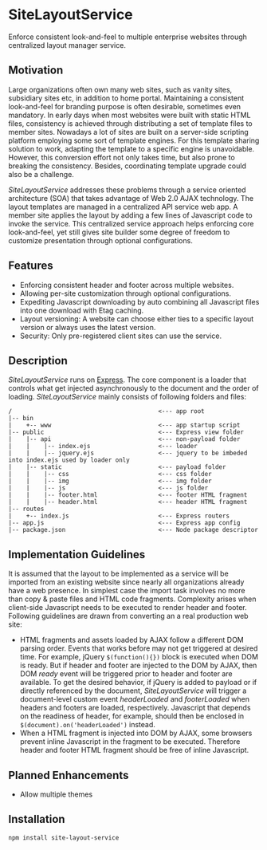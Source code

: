 SiteLayoutService
=================

Enforce consistent look-and-feel to multiple enterprise websites through centralized layout manager service.

## Motivation
Large organizations often own many web sites, such as vanity sites, subsidiary sites etc, in addition to home portal. Maintaining a consistent look-and-feel for branding purpose is often desirable, sometimes even mandatory. In early days when most websites were built with static HTML files, consistency is achieved through distributing a set of template files to member sites. Nowadays a lot of sites are built on a server-side scripting platform employing some sort of template engines. For this template sharing solution to work, adapting the template to a specific engine is unavoidable. However, this conversion effort not only takes time, but also prone to breaking the consistency. Besides, coordinating template upgrade could also be a challenge.

*SiteLayoutService* addresses these problems through a service oriented architecture (SOA) that takes advantage of Web 2.0 AJAX technology. The layout templates are managed in a centralized API service web app. A member site applies the layout by adding a few lines of Javascript code to invoke the service. This centralized service approach helps enforcing core look-and-feel, yet still gives site builder some degree of freedom to customize presentation through optional configurations.

## Features
* Enforcing consistent header and footer across multiple websites.
* Allowing per-site customization through optional configurations.
* Expediting Javascript downloading by auto combining all Javascript files into one download with Etag caching.
* Layout versioning: A website can choose either ties to a specific layout version or always uses the latest version.
* Security: Only pre-registered client sites can use the service. 

## Description
*SiteLayoutService* runs on [Express](http://expressjs.com). The core component is a loader that controls what get injected asynchronously to the document and the order of loading.  *SiteLayoutService* mainly consists of following folders and files:
```
/                                         <--- app root
|-- bin                                   
|    +-- www                              <--- app startup script
|-- public                                <--- Express view folder
|    |-- api                              <--- non-payload folder
|    |    |-- index.ejs                   <--- loader
|    |    |-- jquery.ejs                  <--- jquery to be imbeded into index.ejs used by loader only
|    |-- static                           <--- payload folder
|    |    |-- css                         <--- css folder
|    |    |-- img                         <--- img folder
|    |    |-- js                          <--- js folder
|    |    |-- footer.html                 <--- footer HTML fragment
|    |    |-- header.html                 <--- header HTML fragment
|-- routes                                
|    +-- index.js                         <--- Express routers
|-- app.js                                <--- Express app config
|-- package.json                          <--- Node package descriptor

```
## Implementation Guidelines
It is assumed that the layout to be implemented as a service will be imported from an existing website since nearly all organizations already have a web presence. In simplest case the import task involves no more than copy & paste files and HTML code fragments. Complexity arises when client-side Javascript needs to be executed to render header and footer. Following guidelines are drawn from converting an a real production web site:
* HTML fragments and assets loaded by AJAX follow a different DOM parsing order. Events that works before may not get triggered at desired time. For example, jQuery `$(function(){})` block is executed when DOM is ready. But if header and footer are injected to the DOM by AJAX, then DOM *ready* event will be triggered prior to header and footer are available. To get the desired behavior, if jQuery is added to payload or if directly referenced by the document, *SiteLayoutService* will trigger a document-level custom event *headerLoaded* and *footerLoaded* when headers and footers are loaded, respectively. Javascript that depends on the readiness of header, for example, should then be enclosed in `$(document).on('headerLoaded')` instead.
* When a HTML fragment is injected into DOM by AJAX, some browsers prevent inline Javascript in the fragment to be executed. Therefore header and footer HTML fragment should be free of inline Javascript.

## Planned Enhancements
* Allow multiple themes

## Installation
```npm install site-layout-service```
